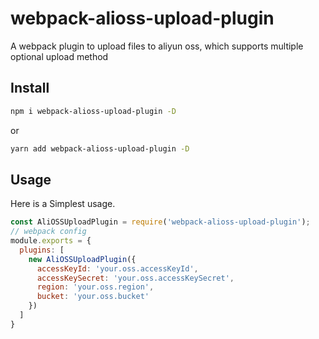# webpack-alioss-upload-plugin

A webpack plugin to upload files to aliyun oss, which supports multiple optional upload method

## Install

```bash
npm i webpack-alioss-upload-plugin -D
```

or

```bash
yarn add webpack-alioss-upload-plugin -D
```

## Usage

Here is a Simplest usage.

```javascript
const AliOSSUploadPlugin = require('webpack-alioss-upload-plugin');
// webpack config
module.exports = {
  plugins: [
    new AliOSSUploadPlugin({
      accessKeyId: 'your.oss.accessKeyId',
      accessKeySecret: 'your.oss.accessKeySecret',
      region: 'your.oss.region',
      bucket: 'your.oss.bucket'
    })
  ]
}
```
